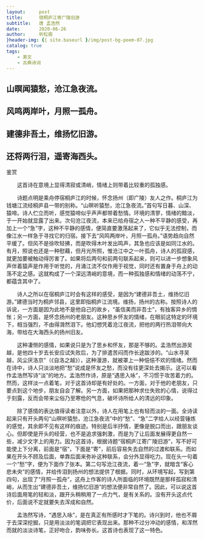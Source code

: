 ```yaml
---
layout:     post
title:      宿桐庐江寄广陵旧游
subtitle:   唐 孟浩然
date:       2020-06-26
author:     听松阁
}header-img: {{ site.baseurl }/img/post-bg-poem-07.jpg
catalog: true
tags:
    - 美文
    - 古典诗词
---
```


## 山暝闻猿愁，沧江急夜流。

## 风鸣两岸叶，月照一孤舟。

## 建德非吾土，维扬忆旧游。

## 还将两行泪，遥寄海西头。





鉴赏



　　这首诗在意境上显得清寂或清峭，情绪上则带着比较重的孤独感。



　　诗题点明是乘舟停宿桐庐江的时候，怀念扬州（即广陵）友人之作。桐庐江为钱塘江流经桐庐县一带的别称。“山暝听猿愁，沧江急夜流。”首句写日暮、山深、猿啼。诗人伫立而听，感觉猿啼似乎声声都带着愁情。环境的清寥，情绪的黯淡，于一开始就显露了出来。次句沧江夜流，本来已给舟宿之人一种不平静的感受，再加上一个“急”字，这种不平静的感情，便简直要激荡起来了，它似乎无法控制，而像江水一样急于寻找它的归宿。接下去“风鸣两岸叶，月照一孤舟。”语势趋向自然平缓了。但风不是徐吹轻拂，而是吹得木叶发出鸣声，其急也应该是如同江水的。有月，照说也还是一种慰藉，但月光所照，惟沧江中之一叶孤舟，诗人的孤寂感，就更加要被触动得厉害了。如果将后两句和前两句联系起来，则可以进一步想象风声伴着猿声是作用于听觉的，月涌江流不仅作用于视觉，同时还有置身于舟上的动荡不定之感。这就构成了一个深远清峭的意境，而一种孤独感和情绪的动荡不宁，都蕴含其中了。



　　诗人之所以在宿桐庐江时会有这样的感受，是因为“建德非吾土，维扬忆旧游。”建德当时为桐庐邻县，这里即指桐庐江流境。维扬，扬州的古称。按照诗人的诉说，一方面是因为此地不是他自己的故乡，“虽信美而非吾士”，有独客异乡的惆怅；另一方面，是怀念扬州的老朋友。这种思乡怀友的情绪，在眼前这特定的环境下，相当强烈，不由得潸然泪下。他幻想凭着沧江夜流，把他的两行热泪带向大海，带给在大海西头的扬州旧友。



　　这种凄恻的感情，如果说只是为了思乡和怀友，那是不够的。孟浩然出游吴越，是他四十岁去长安应试失败后，为了排遣苦闷而作长途跋涉的。“山水寻吴越，风尘厌洛京”（《自洛之越》），这种漫游，就被罩上一种悒悒不欢的情绪。然而在诗中，诗人只淡淡地把“愁”说成是怀友之愁，而没有往更深处去揭示。这可以看作孟浩然写诗“淡”的地方。孟浩然作诗，原是“遇思入咏”，不习惯于攻苦着力的。然而，这样淡一点着笔，对于这首诗却是有好处的。一方面，对于他的老朋友，只要点到这个地步，朋友自会了解。另一方面，如果把那种求仕失败的心情，说得过于刻露，反而会带来尘俗乃至寒伧的气息，破坏诗所给人的清远的印象。



　　除了感情的表达值得读者注意以外，诗人在用笔上也有轻而淡的一面。全诗读起来只有开头两句“山暝听猿愁，沧江急夜流”中的“愁”、“急”二字给人以经营锤炼的感觉，其余即不见有这样的痕迹。特别是后半抒情，更像是脱口而出，跟朋友谈心。但即使是开头的经营，也不是追求强刺激，而是为了让后面发展得更自然一些，减少文字上的用力。因为这首诗，根据诗题“宿桐庐江寄广陵旧游”，写不好可能使上下分离，前面是“宿”，下面是“寄”，前后容易失去自然的过渡和联系。而如果在开头不顾及后面，单靠后面来弥补这种联系，会分外显得吃力。现在头一句着一个“愁”字，便为下面作了张本。第二句写沧江夜流，着一“急”字，就暗含“客心悲未央”的感情，并给传泪到扬州的想法提供了根据。同时，从环境写起，写到第四句，出现了“月照一孤舟”，这舟上作客的诗人所面临的环境既然是那样孤寂和清峭，从而生出“建德非吾土，维扬忆旧游”的想法便非常自然了。因此，可以说这首诗后面用笔的轻和淡，跟开头稍稍用了一点力气，是有关系的。没有开头这点代价，后面说不定就要失去浑成和自然。



　　孟浩然写诗，“遇思入咏”，是在真正有所感时才下笔的。诗兴到时，他也不屑于去深深挖掘，只是用淡淡的笔调把它表现出来。那种不过分冲动的感情，和浑然而就的淡淡诗笔，正好吻合，韵味弥长。这首诗也表现了这一特色。
